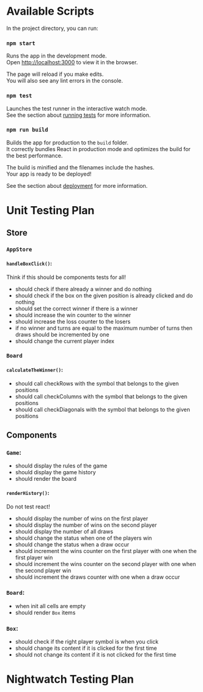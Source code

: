# Available Scripts

In the project directory, you can run:

### `npm start`

Runs the app in the development mode.\
Open [http://localhost:3000](http://localhost:3000) to view it in the browser.

The page will reload if you make edits.\
You will also see any lint errors in the console.

### `npm test`

Launches the test runner in the interactive watch mode.\
See the section about [running tests](https://facebook.github.io/create-react-app/docs/running-tests) for more information.

### `npm run build`

Builds the app for production to the `build` folder.\
It correctly bundles React in production mode and optimizes the build for the best performance.

The build is minified and the filenames include the hashes.\
Your app is ready to be deployed!

See the section about [deployment](https://facebook.github.io/create-react-app/docs/deployment) for more information.


# Unit Testing Plan

## Store
### `AppStore`
#### `handleBoxClick()`:
Think if this should be components tests for all!
* should check if there already a winner and do nothing
* should check if the box on the given position is already clicked and do nothing
* should set the correct winner if there is a winner
* should increase the win counter to the winner
* should increase the loss counter to the losers
* if no winner and turns are equal to the maximum number of turns then draws should be incremented by one
* should change the current player index

### `Board`
#### `calculateTheWinner()`:
* should call checkRows with the symbol that belongs to the given positions
* should call checkColumns with the symbol that belongs to the given positions
* should call checkDiagonals with the symbol that belongs to the given positions

## Components
### `Game`:
* should display the rules of the game
* should display the game history
* should render the board
#### `renderHistory()`:
Do not test react!
* should display the number of wins on the first player
* should display the number of wins on the second player
* should display the number of all draws
* should change the status when one of the players win
* should change the status when a draw occur
* should increment the wins counter on the first player with one when the first player win
* should increment the wins counter on the second player with one when the second player win
* should increment the draws counter with one when a draw occur

### `Board`:
* when init all cells are empty
* should render `Box` items
### `Box`:
* should check if the right player symbol is when you click
* should change its content if it is clicked for the first time
* should not change its content if it is not  clicked for the first time

# Nightwatch Testing Plan